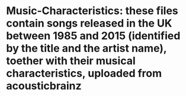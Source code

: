 # Music-Characteristics: these files contain songs released in the UK between 1985 and 2015 (identified by the title and the artist name), toether with their musical characteristics, uploaded from acousticbrainz
